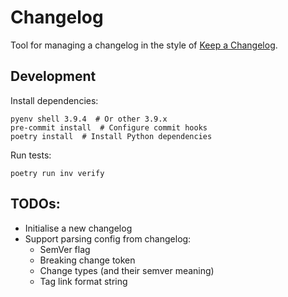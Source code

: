 # Changelog

Tool for managing a changelog in the style of [Keep a Changelog](http://keepachangelog.com/en/1.0.0/).

## Development

Install dependencies:

```shell
pyenv shell 3.9.4  # Or other 3.9.x
pre-commit install  # Configure commit hooks
poetry install  # Install Python dependencies
```

Run tests:

```shell
poetry run inv verify
```

## TODOs:

- Initialise a new changelog
- Support parsing config from changelog:
    + SemVer flag
    + Breaking change token
    + Change types (and their semver meaning)
    + Tag link format string
